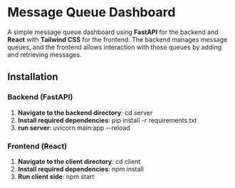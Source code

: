 # Message Queue Dashboard

A simple message queue dashboard using **FastAPI** for the backend and **React** with **Tailwind CSS** for the frontend. The backend manages message queues, and the frontend allows interaction with those queues by adding and retrieving messages.

## Installation

### Backend (FastAPI)

1. **Navigate to the backend directory**:
   cd server
2. **Install required dependencies**:
   pip install -r requirements.txt
3. **run server**:
   uvicorn main:app --reload

### Frontend (React)

1. **Navigate to the client directory**:
   cd client
2. **Install required dependencies**:
   npm install
3. **Run client side**:
   npm start
